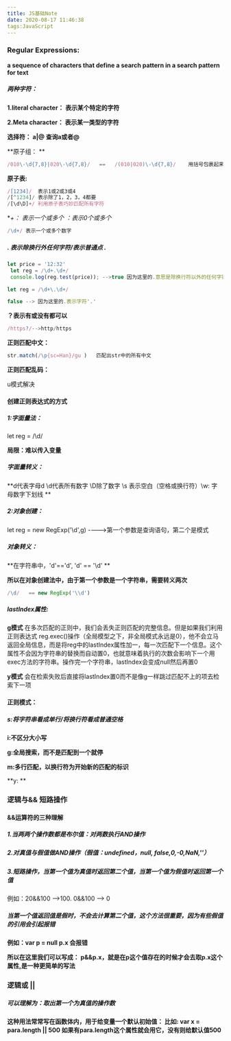 ```yaml
---
title: JS基础Note
date: 2020-08-17 11:46:38
tags:JavaScript
---
```


### Regular Expressions:

**a sequence of characters that define a search pattern in a search pattern for text**

##### 两种字符：

**1.literal character： 表示某个特定的字符**

**2.Meta character： 表示某一类型的字符**

**选择符：   a|@     查询a或者@**

**原子组： **

```javascript
/010\-\d{7,8}|020\-\d{7,8}/   ==   /(010|020)\-\d{7,8}/    用括号包裹起来的部分就是原子组
```

**原子表:**

```javascript
/[1234]/  表示1或2或3或4
/[^1234]/ 表示除了1，2，3，4都要
/[\d\D]+/ 利用原子表巧妙匹配所有字符
```

**+： 表示一个或多个    *：表示0个或多个**

```javascript
/\d+/ 表示一个或多个数字
```

##### .   表示除换行外任何字符/表示普通点 . 

```javascript
let price = '12:32'
 let reg = /\d+.\d+/
 console.log(reg.test(price)); -->true 因为这里的.意思是除换行符以外的任何字符

let reg = /\d+\.\d+/

false --> 因为这里的.表示字符'.'
```

**？表示有或没有都可以**

```javascript
/https?/-->http/https
```

**正则匹配中文：**

```javascript
str.match(/\p{sc=Han}/gu )   匹配出str中的所有中文
```

**正则匹配乱码：**

u模式解决



#### 创建正则表达式的方式

##### 1:字面量法：

let reg = /\d/

**局限：难以传入变量**

##### 字面量转义：

**d代表字母d     \d代表所有数字   \D除了数字   \s 表示空白（空格或换行符）\w: 字母数字下划线  **  



##### 2:对象创建：

let reg = new RegExp('\d',g) ---->第一个参数是查询语句，第二个是模式

##### 对象转义：

**在字符串中，'d'=='d', 'd' == '\d' **

**所以在对象创建法中，由于第一个参数是一个字符串，需要转义两次**

```javascript
/\d/   == new RegExp('\\d')
```

##### **lastIndex属性:**

**g模式** 在多次匹配的正则中，我们会丢失正则匹配的完整信息。但是如果我们利用正则表达式 reg.exec()操作（全局模型之下，非全局模式永远是0），他不会立马返回全局信息，而是将reg中的lastIndex属性加一，每一次匹配下一个信息。这个属性不会因为字符串的替换而自动置0，也就意味着执行的次数会影响下一个用exec方法的字符串。操作完一个字符串，lastIndex会变成null然后再置0

**y模式** 会在检索失败后直接将lastIndex置0而不是像g一样跳过匹配不上的项去检索下一项



#### 正则模式：

##### s:将字符串看成单行/将换行符看成普通空格

**i:不区分大小写**

**g:全局搜索，而不是匹配到一个就停**

**m:多行匹配，以换行符为开始新的匹配的标识**

**y: **







### 逻辑与&&  短路操作

#### &&运算符的三种理解

##### 1.当两两个操作数都是布尔值：对两数执行AND操作

##### 2.对真值与假值做AND操作（假值：undefined，null, false,0,-0,NaN,''）

##### 3.短路操作，当第一个值为真值时返回第二个值，当第一个值为假值时返回第一个值

例如：20&&100 -->100.    0&&100 --> 0

##### **当第一个值返回值是假时，不会去计算第二个值，这个方法很重要，因为有些假值的引用会引起报错**

**例如：var p = null     p.x 会报错**

**所以在这里我们可以写成：  p&&p.x，就是在p这个值存在的时候才会去取p.x这个属性,是一种更简单的写法**





### 逻辑或 || 

##### 可以理解为：取出第一个为真值的操作数

**这种用法常常写在函数体内，用于给变量一个默认初始值： 比如:  var x = para.length || 500 如果有para.length这个属性就会用它，没有则给默认值500**